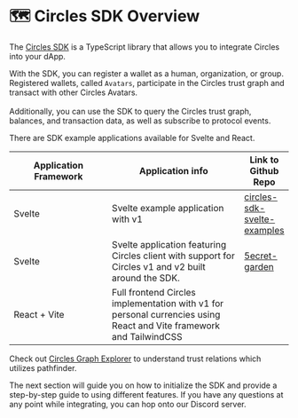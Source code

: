 # 🗺️ Circles SDK Overview

The [Circles SDK](https://www.npmjs.com/package/@circles-sdk/sdk) is a TypeScript library that allows you to integrate Circles into your dApp.&#x20;

With the SDK, you can register a wallet as a human, organization, or group. Registered wallets, called `Avatars`, participate in the Circles trust graph and transact with other Circles Avatars.\
\
Additionally, you can use the SDK to query the Circles trust graph, balances, and transaction data, as well as subscribe to protocol events.

There are SDK example applications available for Svelte and React.

<table><thead><tr><th width="221">Application Framework</th><th width="312">Application info</th><th>Link to Github Repo</th></tr></thead><tbody><tr><td>Svelte</td><td>Svelte example application with v1</td><td><a href="https://github.com/aboutcircles/circles-sdk-svelte-examples">circles-sdk-svelte-examples</a></td></tr><tr><td>Svelte</td><td>Svelte application featuring Circles client with support for Circles v1 and v2 built around the SDK.</td><td><a href="https://github.com/aboutcircles/5ecret-garden">5ecret-garden</a></td></tr><tr><td>React + Vite</td><td>Full frontend Circles implementation with v1 for personal currencies using React and Vite framework and TailwindCSS</td><td></td></tr></tbody></table>



Check out [Circles Graph Explorer](https://data.aboutcircles.com/graph-explorer) to understand trust relations which utilizes pathfinder.

The next section will guide you on how to initialize the SDK and provide a step-by-step guide to using different features. If you have any questions at any point while integrating, you can hop onto our Discord server.
